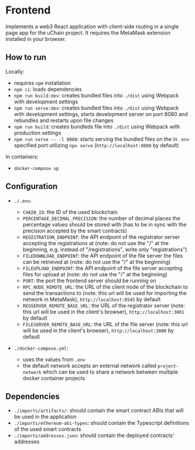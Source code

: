 # Frontend

Implements a web3 React application with client-side routing in a single page app for the uChain project.
It requires the MetaMask extension installed in your browser.

## How to run

Locally:

-   requires `npm` installation
-   `npm ci`: loads dependencies
-   `npm run build:dev`: creates bundled files into `./dist` using Webpack with development settings
-   `npm run serve:dev`: creates bundled files into `./dist` using Webpack with development settings, starts development server on port 8080 and rebundles and restarts upon file changes
-   `npm run build`: creates bundleds file into `./dist` using Webpack with production settings
-   `npm run serve -- -l 8080`: starts serving the bundled files on the in `.env` specified port utilizing `npx serve` (`http://localhost:8080` by default)

In containers:

-   `docker-compose up`

## Configuration

-   `./.env`:

    -   `CHAIN_ID`: the ID of the used blockchain
    -   `PERCENTAGE_DECIMAL_PRECISION`: the number of decimal places the percentage values should be stored with (has to be in sync with the precision accepted by the smart contracts)
    -   `REGISTRATION_ENDPOINT`: the API endpoint of the registrator server accepting the registrations at (note: do not use the "/" at the beginning, e.g. instead of "/registrations", write only "registrations")
    -   `FILEDOWNLOAD_ENDPOINT`: the API endpoint of the file server the files can be retrieved at (note: do not use the "/" at the beginning)
    -   `FILEUPLOAD_ENDPOINT`: the API endpoint of the file server accepting files for upload at (note: do not use the "/" at the beginning)
    -   `PORT`: the port the frontend server should be running on
    -   `RPC_NODE_REMOTE_URL`: the URL of the client node of the blockchain to send the transactions to (note: this url will be used for importing the network in MetaMask), `http://localhost:8545` by default
    -   `REGSERVER_REMOTE_BASE_URL`: the URL of the registrator server (note: this url will be used in the client's browser), `http://localhost:3001` by default
    -   `FILESERVER_REMOTE_BASE_URL`: the URL of the file server (note: this url will be used in the client's browser), `http://localhost:3000` by default

-   `./docker-compose.yml`:
    -   uses the values from `.env`
    -   the default network accepts an external network called `project-network` which can be used to share a network between multiple docker container projects

## Dependencies

-   `./imports/artifacts/`: should contain the smart contract ABIs that will be used in the application
-   `./imports/ethereum-abi-types`: should contain the Typescript definitions of the used smart contracts
-   `./imports/addresses.json`: should contain the deployed contracts' addresses
